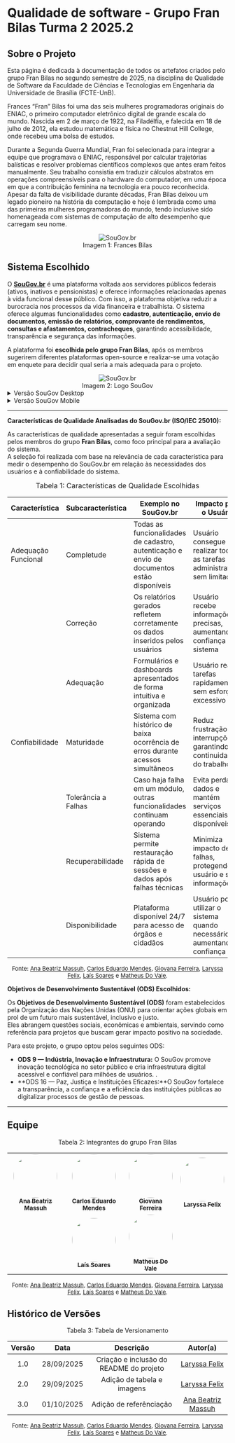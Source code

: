 # Qualidade de software -  Grupo Fran Bilas Turma 2 2025.2

## Sobre o Projeto

Esta página é dedicada à documentação de todos os artefatos criados pelo grupo Fran Bilas no segundo semestre de 2025, na disciplina de Qualidade de Software da Faculdade de Ciências e Tecnologias em Engenharia da Universidade de Brasília (FCTE-UnB).

Frances “Fran” Bilas foi uma das seis mulheres programadoras originais do ENIAC, o primeiro computador eletrônico digital de grande escala do mundo. Nascida em 2 de março de 1922, na Filadélfia, e falecida em 18 de julho de 2012, ela estudou matemática e física no Chestnut Hill College, onde recebeu uma bolsa de estudos. 

Durante a Segunda Guerra Mundial, Fran foi selecionada para integrar a equipe que programava o ENIAC, responsável por calcular trajetórias balísticas e resolver problemas científicos complexos que antes eram feitos manualmente. Seu trabalho consistia em traduzir cálculos abstratos em operações compreensíveis para o hardware do computador, em uma época em que a contribuição feminina na tecnologia era pouco reconhecida. Apesar da falta de visibilidade durante décadas, Fran Bilas deixou um legado pioneiro na história da computação e hoje é lembrada como uma das primeiras mulheres programadoras do mundo, tendo inclusive sido homenageada com sistemas de computação de alto desempenho que carregam seu nome.

<div style="text-align: center;">
  <img src="assets/images/Frances.png" alt="SouGov.br" style="max-width: 100%; height: auto;">
</div>
<div style="text-align: center; margin: 0; font-size: 14px;">
  Imagem 1: Frances Bilas
</div>

## Sistema Escolhido

O [**SouGov.br**](https://sougov.sigepe.gov.br/sougov) é uma plataforma voltada aos servidores públicos federais (ativos, inativos e pensionistas) e oferece informações relacionadas apenas à vida funcional desse público. Com isso, a plataforma objetiva reduzir a burocracia nos processos da vida financeira e trabalhista.
O sistema oferece  algumas funcionalidades como **cadastro, autenticação, envio de documentos, emissão de relatórios, comprovante de rendimentos, consultas e afastamentos, contracheques**, garantindo acessibilidade, transparência e segurança das informações.

A plataforma foi **escolhida pelo grupo Fran Bilas**, após os membros sugerirem diferentes plataformas open-source e realizar-se uma votação em enquete para decidir qual seria a mais adequada para o projeto.

<div style="text-align: center;">
  <img src="assets/images/sougov.png" alt="SouGov.br" style="max-width: 100%; height: auto;">
</div>
<div style="text-align: center; margin: 0; font-size: 14px;">
  Imagem 2: Logo SouGov
</div>

<details>
  <summary>Versão SouGov Desktop</summary>
  Versão X.X — Versão desktop utilizada ao longo desta avaliação.
</details>

<details>
  <summary>Versão SouGov Mobile</summary>
  Versão X.X — Versão mobile utilizada ao longo desta avaliação.
</details>

-------

**Características de Qualidade Analisadas do SouGov.br (ISO/IEC 25010):**

As características de qualidade apresentadas a seguir foram escolhidas pelos membros do grupo **Fran Bilas**, como foco principal para a avaliação do sistema.  
A seleção foi realizada com base na relevância de cada característica para medir o desempenho do SouGov.br em relação às necessidades dos usuários e à confiabilidade do sistema.


<font size="3"><p style="text-align: center">Tabela 1: Características de Qualidade Escolhidas</p></font>

| Característica          | Subcaracterística          | Exemplo no SouGov.br                                                      | Impacto para o Usuário                                               |
|-------------------------|---------------------------|--------------------------------------------------------------------------|----------------------------------------------------------------------|
| Adequação Funcional     | Completude                | Todas as funcionalidades de cadastro, autenticação e envio de documentos estão disponíveis | Usuário consegue realizar todas as tarefas administrativas sem limitações |
|                         | Correção                  | Os relatórios gerados refletem corretamente os dados inseridos pelos usuários | Usuário recebe informações precisas, aumentando confiança no sistema |
|                         | Adequação                 | Formulários e dashboards apresentados de forma intuitiva e organizada    | Usuário realiza tarefas rapidamente, sem esforço excessivo           |
| Confiabilidade          | Maturidade                | Sistema com histórico de baixa ocorrência de erros durante acessos simultâneos | Reduz frustração e interrupções, garantindo continuidade do trabalho |
|                         | Tolerância a Falhas       | Caso haja falha em um módulo, outras funcionalidades continuam operando  | Evita perda de dados e mantém serviços essenciais disponíveis        |
|                         | Recuperabilidade          | Sistema permite restauração rápida de sessões e dados após falhas técnicas | Minimiza impacto de falhas, protegendo o usuário e suas informações  |
|                         | Disponibilidade           | Plataforma disponível 24/7 para acesso de órgãos e cidadãos              | Usuário pode utilizar o sistema quando necessário, aumentando confiança |

<div style="text-align: center; margin: 0; font-size: small;">
Fonte: 
<a href="https://github.com/AnaBeatrizMassuh">Ana Beatriz Massuh</a>, 
<a href="https://github.com/CarlosEduardoMendesdeMesquita">Carlos Eduardo Mendes</a>, 
<a href="https://github.com/gih7915">Giovana Ferreira</a>, 
<a href="https://github.com/felixlaryssa">Laryssa Felix</a>, 
<a href="https://github.com/vevetin">Laís Soares</a> e 
<a href="https://github.com/delvale412">Matheus Do Vale</a>.
</div>



**Objetivos de Desenvolvimento Sustentável (ODS) Escolhidos:**

Os **Objetivos de Desenvolvimento Sustentável (ODS)** foram estabelecidos pela Organização das Nações Unidas (ONU) para orientar ações globais em prol de um futuro mais sustentável, inclusivo e justo.  
Eles abrangem questões sociais, econômicas e ambientais, servindo como referência para projetos que buscam gerar impacto positivo na sociedade.

Para este projeto, o grupo optou pelos seguintes ODS:

* **ODS 9 — Indústria, Inovação e Infraestrutura:** O SouGov promove inovação tecnológica no setor público e cria infraestrutura digital acessível e confiável para milhões de usuários.
.
* **ODS 16 — Paz, Justiça e Instituições Eficazes:**O SouGov fortalece a transparência, a confiança e a eficiência das instituições públicas ao digitalizar processos de gestão de pessoas.

---

## Equipe

<div style="text-align: center; margin: 0; font-size: 14px;">
  Tabela 2: Integrantes do grupo Fran Bilas
</div>

<div style="display: flex; justify-content: center;">
  <table>
    <tr>
      <td align="center">
        <a href="https://github.com/AnaBeatrizMassuh">
          <img src="https://avatars.githubusercontent.com/u/87723296?v=4" width="100" height="100" style="border-radius: 50%; object-fit: cover;" alt=""/>
          <br /><sub><b>Ana Beatriz Massuh</b></sub>
        </a>
      </td>
      <td align="center">
        <a href="https://github.com/CarlosEduardoMendesdeMesquita">
          <img src="https://avatars.githubusercontent.com/u/58157127?v=4" width="100" height="100" style="border-radius: 50%; object-fit: cover;" alt=""/>
          <br /><sub><b>Carlos Eduardo Mendes</b></sub>
        </a>
      </td>
      <td align="center">
        <a href="https://github.com/gih7915">
          <img src="https://avatars.githubusercontent.com/u/134656592?v=4" width="100" height="100" style="border-radius: 50%; object-fit: cover;" alt=""/>
          <br /><sub><b>Giovana Ferreira</b></sub>
        </a>
      </td>
      <td align="center">
        <a href="http://github.com/felixlaryssa">
          <img src="https://avatars.githubusercontent.com/u/143897458?v=4&size=64" width="100" height="100" style="border-radius: 50%; object-fit: cover;" alt=""/>
          <br /><sub><b>Laryssa Felix</b></sub>
        </a>
      </td>
    </tr>
    <tr>
      <td></td> 
      <td align="center">
        <a href="http://github.com/vevetin">
          <img src="https://avatars.githubusercontent.com/u/92321749?v=4" width="100" height="100" style="border-radius: 50%; object-fit: cover;" alt=""/>
          <br /><sub><b>Laís Soares</b></sub>
        </a>
      </td>
      <td align="center">
        <a href="https://github.com/delvale412">
          <img src="https://avatars.githubusercontent.com/u/87723296?v=4" width="100" height="100" style="border-radius: 50%; object-fit: cover;" alt=""/>
          <br /><sub><b>Matheus Do Vale</b></sub>
        </a>
      </td>
      <td></td> 
    </tr>
  </table>
</div>
<div style="text-align: center; margin: 0; font-size: small;">
Fonte: 
<a href="https://github.com/AnaBeatrizMassuh">Ana Beatriz Massuh</a>, 
<a href="https://github.com/CarlosEduardoMendesdeMesquita">Carlos Eduardo Mendes</a>, 
<a href="https://github.com/gih7915">Giovana Ferreira</a>, 
<a href="https://github.com/felixlaryssa">Laryssa Felix</a>, 
<a href="https://github.com/vevetin">Laís Soares</a> e 
<a href="https://github.com/delvale412">Matheus Do Vale</a>.
</div>



## Histórico de Versões

<div style="text-align: center; margin: 0; font-size: 14px;">
  Tabela 3: Tabela de Versionamento
</div>


| Versão | Data       | Descrição                              | Autor(a) |
| :----: | :--------: | :------------------------------------: | :------: |
| 1.0    | 28/09/2025 | Criação e inclusão do README do projeto | [Laryssa Felix](https://github.com/felixlaryssa) |
| 2.0    | 29/09/2025 | Adição de tabela e imagens | [Laryssa Felix](https://github.com/felixlaryssa) |
| 3.0    | 01/10/2025 | Adição de referênciação | [Ana Beatriz Massuh](https://github.com/AnaBeatrizMassuh)|

<div style="text-align: center; margin: 0; font-size: small;">
Fonte: 
<a href="https://github.com/AnaBeatrizMassuh">Ana Beatriz Massuh</a>, 
<a href="https://github.com/CarlosEduardoMendesdeMesquita">Carlos Eduardo Mendes</a>, 
<a href="https://github.com/gih7915">Giovana Ferreira</a>, 
<a href="https://github.com/felixlaryssa">Laryssa Felix</a>, 
<a href="https://github.com/vevetin">Laís Soares</a> e 
<a href="https://github.com/delvale412">Matheus Do Vale</a>.
</div>

